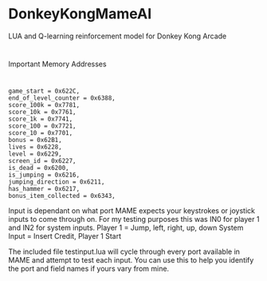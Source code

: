 # DonkeyKongMameAI
LUA and Q-learning reinforcement model for Donkey Kong Arcade
#
#
Important Memory Addresses
#
    game_start = 0x622C,
    end_of_level_counter = 0x6388,
    score_100k = 0x7781,
    score_10k = 0x7761,
    score_1k = 0x7741,
    score_100 = 0x7721,
    score_10 = 0x7701,
    bonus = 0x62B1,
    lives = 0x6228,
    level = 0x6229,
    screen_id = 0x6227,
    is_dead = 0x6200,
    is_jumping = 0x6216,
    jumping_direction = 0x6211,
    has_hammer = 0x6217,
    bonus_item_collected = 0x6343,

  Input is dependant on what port MAME expects your keystrokes or joystick inputs to come through on.
  For my testing purposes this was IN0 for player 1 and IN2 for system inputs.
  Player 1 = Jump, left, right, up, down
  System Input = Insert Credit, Player 1 Start

  The included file testinput.lua will cycle through every port available in MAME and attempt to test each input.
  You can use this to help you identify the port and field names if yours vary from mine.
  

